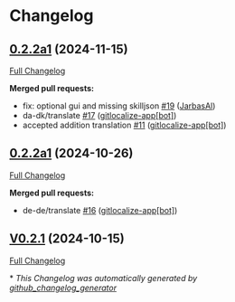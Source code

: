 # Changelog

## [0.2.2a1](https://github.com/OpenVoiceOS/ovos-skill-iss-location/tree/0.2.2a1) (2024-11-15)

[Full Changelog](https://github.com/OpenVoiceOS/ovos-skill-iss-location/compare/0.2.2a1...0.2.2a1)

**Merged pull requests:**

- fix: optional gui and missing skilljson [\#19](https://github.com/OpenVoiceOS/ovos-skill-iss-location/pull/19) ([JarbasAl](https://github.com/JarbasAl))
- da-dk/translate [\#17](https://github.com/OpenVoiceOS/ovos-skill-iss-location/pull/17) ([gitlocalize-app[bot]](https://github.com/apps/gitlocalize-app))
- accepted addition translation [\#11](https://github.com/OpenVoiceOS/ovos-skill-iss-location/pull/11) ([gitlocalize-app[bot]](https://github.com/apps/gitlocalize-app))

## [0.2.2a1](https://github.com/OpenVoiceOS/ovos-skill-iss-location/tree/0.2.2a1) (2024-10-26)

[Full Changelog](https://github.com/OpenVoiceOS/ovos-skill-iss-location/compare/V0.2.1...0.2.2a1)

**Merged pull requests:**

- de-de/translate [\#16](https://github.com/OpenVoiceOS/ovos-skill-iss-location/pull/16) ([gitlocalize-app[bot]](https://github.com/apps/gitlocalize-app))

## [V0.2.1](https://github.com/OpenVoiceOS/ovos-skill-iss-location/tree/V0.2.1) (2024-10-15)

[Full Changelog](https://github.com/OpenVoiceOS/ovos-skill-iss-location/compare/0.2.1...V0.2.1)



\* *This Changelog was automatically generated by [github_changelog_generator](https://github.com/github-changelog-generator/github-changelog-generator)*
